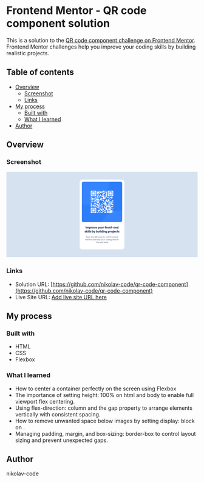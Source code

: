 # Frontend Mentor - QR code component solution

This is a solution to the [QR code component challenge on Frontend Mentor](https://www.frontendmentor.io/challenges/qr-code-component-iux_sIO_H). Frontend Mentor challenges help you improve your coding skills by building realistic projects. 

## Table of contents

- [Overview](#overview)
  - [Screenshot](#screenshot)
  - [Links](#links)
- [My process](#my-process)
  - [Built with](#built-with)
  - [What I learned](#what-i-learned)
- [Author](#author)

## Overview

### Screenshot

![](./screenshot.jpg)

### Links

- Solution URL: [https://github.com/nikolav-code/qr-code-component](https://github.com/nikolav-code/qr-code-component)
- Live Site URL: [Add live site URL here]()

## My process

### Built with

- HTML
- CSS
- Flexbox

### What I learned

- How to center a container perfectly on the screen using Flexbox
- The importance of setting height: 100% on html and body to enable full viewport flex centering.
- Using flex-direction: column and the gap property to arrange elements vertically with consistent spacing.
- How to remove unwanted space below images by setting display: block on <img>.
- Managing padding, margin, and box-sizing: border-box to control layout sizing and prevent unexpected gaps.

## Author

nikolav-code
